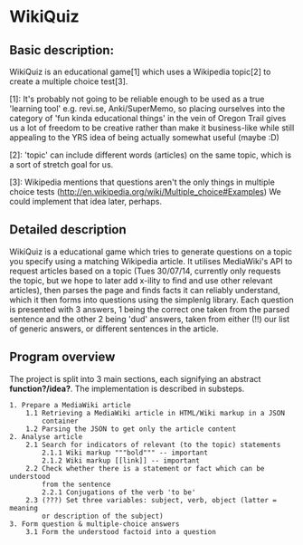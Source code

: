 # WikiQuiz


## Basic description:

WikiQuiz is an educational game[1] which uses a Wikipedia topic[2] to create a
multiple choice test[3].

[1]: It's probably not going to be reliable enough to be used as a true
     'learning tool' e.g. revi.se, Anki/SuperMemo, so placing ourselves into
     the category of 'fun kinda educational things' in the vein of Oregon Trail
     gives us a lot of freedom to be creative rather than make it business-like
     while still appealing to the YRS idea of being actually somewhat useful
     (maybe :D)

[2]: 'topic' can include different words (articles) on the same topic, which is
     a sort of stretch goal for us.

[3]: Wikipedia mentions that questions aren't the only things in multiple
     choice tests (http://en.wikipedia.org/wiki/Multiple_choice#Examples)
     We could implement that idea later, perhaps.


## Detailed description

WikiQuiz is a educational game which tries to generate questions on a topic you
specify using a matching Wikipedia article. It utilises MediaWiki's API to
request articles based on a topic (Tues 30/07/14, currently only requests the
topic, but we hope to later add x-ility to find and use other relevant
articles), then parses the page and finds facts it can reliably understand,
which it then forms into questions using the simplenlg library. Each question
is presented with 3 answers, 1 being the correct one taken from the parsed
sentence and the other 2 being 'dud' answers, taken from either (!!) our list
of generic answers, or different sentences in the article.


## Program overview

The project is split into 3 main sections, each signifying an abstract **function?/idea?**.
The implementation is described in substeps.

    1. Prepare a MediaWiki article
        1.1 Retrieving a MediaWiki article in HTML/Wiki markup in a JSON
            container
        1.2 Parsing the JSON to get only the article content
    2. Analyse article
        2.1 Search for indicators of relevant (to the topic) statements
            2.1.1 Wiki markup """bold""" -- important
            2.1.2 Wiki markup [[link]] -- important
        2.2 Check whether there is a statement or fact which can be understood
            from the sentence
            2.2.1 Conjugations of the verb 'to be'
        2.3 (???) Set three variables: subject, verb, object (latter = meaning
            or description of the subject)
    3. Form question & multiple-choice answers
        3.1 Form the understood factoid into a question
